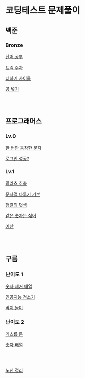 # 코딩테스트 문제풀이
## 백준
### Bronze
[단어 공부](https://github.com/Stilllee/implementation/issues/1)

[트럭 주차](https://github.com/Stilllee/implementation/issues/2)

[더하기 사이클](https://github.com/Stilllee/implementation/issues/14)

[공 넣기](https://github.com/Stilllee/implementation/issues/16)

<br>
<br>

## 프로그래머스
### Lv.0
[한 번만 등장한 문자](https://github.com/Stilllee/implementation/issues/3)

[로그인 성공?](https://github.com/Stilllee/implementation/issues/4)

### Lv.1
[콜라츠 추측](https://github.com/Stilllee/implementation/issues/5)

[문자열 다루기 기본](https://github.com/Stilllee/implementation/issues/6)

[행렬의 덧셈](https://github.com/Stilllee/implementation/issues/7)

[같은 숫자는 싫어](https://github.com/Stilllee/implementation/issues/8)

[예산](https://github.com/Stilllee/implementation/issues/9)


<br>
<br>

## 구름
### 난이도 1
[숫자 제거 배열](https://github.com/Stilllee/implementation/issues/10)

[인공지능 청소기](https://github.com/Stilllee/implementation/issues/13)

[딱지 놀이](https://github.com/Stilllee/implementation/issues/15)

### 난이도 2
[거스름 돈](https://github.com/Stilllee/implementation/issues/11)

[숫자 배열](https://github.com/Stilllee/implementation/issues/12)

<br>
<br>

[노션 정리](https://www.notion.so/wood-stock/7d35a707bc0d4df49c7caf6887c4acac?v=837801ea9b964e1cb8f5231cfefd2ae8)
